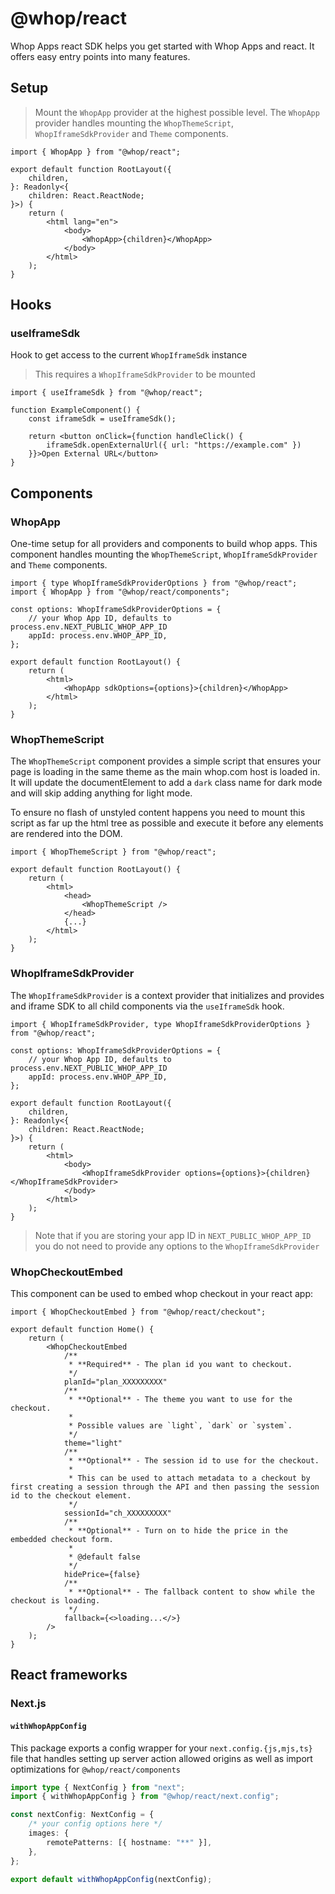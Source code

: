 # @whop/react

Whop Apps react SDK helps you get started with Whop Apps and react. It offers easy entry points into many features.

## Setup

> Mount the `WhopApp` provider at the highest possible level. The `WhopApp` provider handles mounting the `WhopThemeScript`, `WhopIframeSdkProvider` and `Theme` components.

```tsx app/layout.ts
import { WhopApp } from "@whop/react";

export default function RootLayout({
	children,
}: Readonly<{
	children: React.ReactNode;
}>) {
	return (
		<html lang="en">
			<body>
				<WhopApp>{children}</WhopApp>
			</body>
		</html>
	);
}
```

## Hooks

### useIframeSdk

Hook to get access to the current `WhopIframeSdk` instance

> This requires a `WhopIframeSdkProvider` to be mounted

```tsx
import { useIframeSdk } from "@whop/react";

function ExampleComponent() {
	const iframeSdk = useIframeSdk();

	return <button onClick={function handleClick() {
		iframeSdk.openExternalUrl({ url: "https://example.com" })
	}}>Open External URL</button>
}
```

## Components

### WhopApp

One-time setup for all providers and components to build whop apps. This component handles mounting the `WhopThemeScript`, `WhopIframeSdkProvider` and `Theme` components.

```tsx app/layout.ts
import { type WhopIframeSdkProviderOptions } from "@whop/react";
import { WhopApp } from "@whop/react/components";

const options: WhopIframeSdkProviderOptions = {
	// your Whop App ID, defaults to process.env.NEXT_PUBLIC_WHOP_APP_ID
	appId: process.env.WHOP_APP_ID,
};

export default function RootLayout() {
	return (
		<html>
			<WhopApp sdkOptions={options}>{children}</WhopApp>
		</html>
	);
}
```

### WhopThemeScript

The `WhopThemeScript` component provides a simple script that ensures your page is loading in the same theme as the main whop.com host is loaded in. It will update the documentElement to add a `dark` class name for dark mode and will skip adding anything for light mode.

To ensure no flash of unstyled content happens you need to mount this script as far up the html tree as possible and execute it before any elements are rendered into the DOM.

```tsx app/layout.ts
import { WhopThemeScript } from "@whop/react";

export default function RootLayout() {
	return (
		<html>
			<head>
				<WhopThemeScript />
			</head>
			{...}
		</html>
	);
}
```

### WhopIframeSdkProvider

The `WhopIframeSdkProvider` is a context provider that initializes and provides and iframe SDK to all child components via the `useIframeSdk` hook.

```tsx app/layout.ts
import { WhopIframeSdkProvider, type WhopIframeSdkProviderOptions } from "@whop/react";

const options: WhopIframeSdkProviderOptions = {
	// your Whop App ID, defaults to process.env.NEXT_PUBLIC_WHOP_APP_ID
	appId: process.env.WHOP_APP_ID,
};

export default function RootLayout({
	children,
}: Readonly<{
	children: React.ReactNode;
}>) {
	return (
		<html>
			<body>
				<WhopIframeSdkProvider options={options}>{children}</WhopIframeSdkProvider>
			</body>
		</html>
	);
}
```

> Note that if you are storing your app ID in `NEXT_PUBLIC_WHOP_APP_ID` you do not need to provide any options to the `WhopIframeSdkProvider`

### WhopCheckoutEmbed

This component can be used to embed whop checkout in your react app:

```tsx
import { WhopCheckoutEmbed } from "@whop/react/checkout";

export default function Home() {
	return (
		<WhopCheckoutEmbed
			/**
			 * **Required** - The plan id you want to checkout.
			 */
			planId="plan_XXXXXXXXX"
			/**
			 * **Optional** - The theme you want to use for the checkout.
			 *
			 * Possible values are `light`, `dark` or `system`.
			 */
			theme="light"
			/**
			 * **Optional** - The session id to use for the checkout.
			 *
			 * This can be used to attach metadata to a checkout by first creating a session through the API and then passing the session id to the checkout element.
			 */
			sessionId="ch_XXXXXXXXX"
			/**
			 * **Optional** - Turn on to hide the price in the embedded checkout form.
			 *
			 * @default false
			 */
			hidePrice={false}
			/**
			 * **Optional** - The fallback content to show while the checkout is loading.
			 */
			fallback={<>loading...</>}
		/>
	);
}
```

## React frameworks

### Next.js

#### `withWhopAppConfig`

This package exports a config wrapper for your `next.config.{js,mjs,ts}` file that handles setting up server action allowed origins as well as import optimizations for `@whop/react/components`

```ts
import type { NextConfig } from "next";
import { withWhopAppConfig } from "@whop/react/next.config";

const nextConfig: NextConfig = {
	/* your config options here */
	images: {
		remotePatterns: [{ hostname: "**" }],
	},
};

export default withWhopAppConfig(nextConfig);
```
